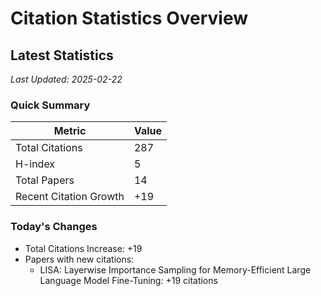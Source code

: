 # Citation Statistics Overview

## Latest Statistics
*Last Updated: 2025-02-22*

### Quick Summary
| Metric | Value |
| ------ | ----- |
| Total Citations | 287 |
| H-index | 5 |
| Total Papers | 14 |
| Recent Citation Growth | +19 |

### Today's Changes
- Total Citations Increase: +19
- Papers with new citations:
  - LISA: Layerwise Importance Sampling for Memory-Efficient Large Language Model Fine-Tuning: +19 citations